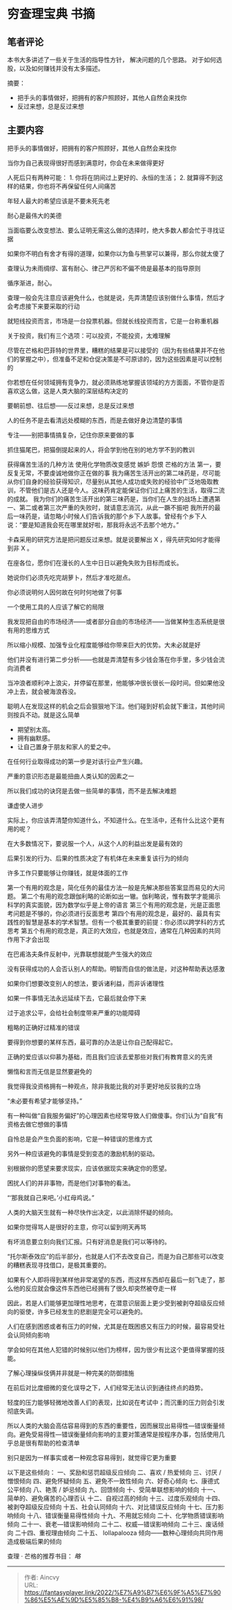 # 穷查理宝典   书摘


## 笔者评论
本书大多讲述了一些关于生活的指导性方针， 解决问题的几个思路。
对于如何选股，以及如何赚钱并没有太多描述。

摘要：
- 把手头的事情做好，把拥有的客户照顾好，其他人自然会来找你
- 反过来想，总是反过来想

## 主要内容

把手头的事情做好，把拥有的客户照顾好，其他人自然会来找你

当你为自己表现得很好而感到满意时，你会在未来做得更好

人死后只有两种可能： 1. 你将在阴间过上更好的、永恒的生活； 2. 就算得不到这样的结果，你也将不再保留任何人间痛苦

年轻人最大的希望应该是不要未死先老

耐心是最伟大的美德

当面临要么改变想法、要么证明无需这么做的选择时，绝大多数人都会忙于寻找证据

如果你不明白有舍才有得的道理，如果你以为鱼与熊掌可以兼得，那么你就太傻了

查理认为未雨绸缪、富有耐心、律己严厉和不偏不倚是最基本的指导原则

循序渐进，耐心。

查理一般会先注意应该避免什么，也就是说，先弄清楚应该别做什么事情，然后才会考虑接下来要采取的行动

就短线投资而言，市场是一台投票机器。但就长线投资而言，它是一台称重机器

关于投资，我们有三个选项：可以投资，不能投资，太难理解

尽管在芒格和巴菲特的世界里，糟糕的结果是可以接受的（因为有些结果并不在他们的掌握之中），但准备不足和仓促决策是不可原谅的，因为这些因素是可以控制的

你若想在任何领域拥有竞争力，就必须熟练地掌握该领域的方方面面，不管你是否喜欢这么做，这是人类大脑的深层结构决定的

要朝前想、往后想——反过来想，总是反过来想

人的任务不是去看清远处模糊的东西，而是去做好身边清楚的事情

专注——别把事情搞复杂，记住你原来要做的事

抓住猫尾巴，把猫倒提起来的人，将会学到他在别的地方学不到的教训

获得痛苦生活的几种方法
使用化学物质改变感觉
嫉妒
怨恨
芒格的方法
第一，要反复无常，不要虔诚地做你正在做的事
我为痛苦生活开出的第二味药是，尽可能从你们自身的经验获得知识，尽量别从其他人成功或失败的经验中广泛地吸取教训，不管他们是古人还是今人。这味药肯定能保证你们过上痛苦的生活，取得二流的成就。
我为你们的痛苦生活开出的第三味药是，当你们在人生的战场上遭遇第一、第二或者第三次严重的失败时，就请意志消沉，从此一蹶不振吧
我所开的最后一味药是，请忽略小时候人们告诉我的那个乡下人故事。曾经有个乡下人说：“要是知道我会死在哪里就好啦，那我将永远不去那个地方。”

卡森采用的研究方法是把问题反过来想。就是说要解出 X ，得先研究如何才能得到非 X 。

在座各位，愿你们在漫长的人生中日日以避免失败为目标而成长。

她说你们必须先吃完胡萝卜，然后才准吃甜点。

你必须说明何人因何故在何时何地做了何事

一个使用工具的人应该了解它的局限

我发现把自由的市场经济——或者部分自由的市场经济——当做某种生态系统是很有用的思维方式

所以缩小规模、加强专业化程度能够给你带来巨大的优势。大未必就是好

他们并没有进行第二步分析——也就是弄清楚有多少钱会落在你手里，多少钱会流向消费者

当冲浪者顺利冲上浪尖，并停留在那里，他能够冲很长很长一段时间。但如果他没冲上去，就会被海浪吞没。

聪明人在发现这样的机会之后会狠狠地下注。他们碰到好机会就下重注，其他时间则按兵不动。就是这么简单

- 期望别太高。　
- 拥有幽默感。　 
- 让自己置身于朋友和家人的爱之中。

在任何行业取得成功的第一步是对该行业产生兴趣。

严重的意识形态是最能扭曲人类认知的因素之一

所以我们成功的诀窍是去做一些简单的事情，而不是去解决难题

谦虚使人进步

实际上，你应该弄清楚你知道什么，不知道什么。在生活中，还有什么比这个更有用的呢？

在大多数情况下，要说服一个人，从这个人的利益出发是最有效的

后果引发的行为、后果的性质决定了有机体在未来重复该行为的倾向

许多工作只要能够让你赚钱，就是体面的工作

第一个有用的观念是，简化任务的最佳方法一般是先解决那些答案显而易见的大问题。
第二个有用的观念跟伽利略的论断如出一辙。伽利略说，惟有数学才能揭示科学的真实面貌，因为数学似乎是上帝的语言
第三个有用的观念是，光是正面思考问题是不够的，你必须进行反面思考
第四个有用的观念是，最好的、最具有实践性的智慧是基本的学术智慧。但有一个极其重要的前提：你必须以跨学科的方式思考
第五个有用的观念是，真正的大效应，也就是效应，通常在几种因素的共同作用下才会出现

在巴甫洛夫条件反射中，光靠联想就能产生强大的效应

没有获得成功的人会否认别人的帮助。明智而自信的做法是，对这种帮助表达感激

如果你们想要改变别人的想法，要诉诸利益，而非诉诸理性

如果一件事情无法永远延续下去，它最后就会停下来

过于追求公平，会给社会制度带来严重的功能障碍

粗略的正确好过精准的错误

要得到你想要的某样东西，最可靠的办法是让你自己配得起它。

正确的爱应该以仰慕为基础，而且我们应该去爱那些对我们有教育意义的先贤

懒惰和言而无信是显然要避免的

我觉得我没资格拥有一种观点，除非我能比我的对手更好地反驳我的立场

“未必要有希望才能够坚持。”

有一种叫做“自我服务偏好”的心理因素也经常导致人们做傻事。你们认为“自我”有资格去做它想做的事情

自怜总是会产生负面的影响，它是一种错误的思维方式

另外一种应该避免的事情是受到变态的激励机制的驱动。

别根据你的愿望来要求现实，应该依据现实来确定你的愿望。

困扰人们的并非事物，而是他们对事物的看法。

“‘那我就自己来吧。’小红母鸡说。”

人类的大脑天生就有一种尽快作出决定，以此消除怀疑的倾向。

如果你觉得骂人是很好的主意，你可以留到明天再骂

有坏消息要立刻向我们汇报。只有好消息是我们可以等待的。

“托尔斯泰效应”的后半部分，也就是人们不去改变自己，而是为自己那些可以改变的糟糕表现寻找借口，是极其重要的。

如果有个人即将得到某样他非常渴望的东西，而这样东西却在最后一刻飞走了，那么他的反应就会像这件东西他已经拥有了很久却突然被夺走一样

因此，若是人们能够更加理性地思考，在潜意识层面上更少受到被剥夺超级反应倾向的驱使，许多已经发生的悲剧是完全可以避免的。

人们在感到困惑或者有压力的时候，尤其是在既困惑又有压力的时候，最容易受社会认同倾向影响

学会如何在其他人犯错的时候别以他们为榜样，因为很少有比这个更值得掌握的技能。

了解心理操纵伎俩并非就是一种完美的防御措施

在前后对比度细微的变化误导之下，人们经常无法认识到通往终点的趋势。

轻度的压力能够轻微地改善人们的表现，比如说在考试中；而沉重的压力则会引发彻底失调。

所以人类的大脑会高估容易得到的东西的重要性，因而展现出易得性—错误衡量倾向。避免受易得性—错误衡量倾向影响的主要对策通常是按程序办事，包括使用几乎总是很有帮助的检查清单

别只是因为一样事实或者一种观念容易得到，就觉得它更为重要

以下是这些倾向：
一、奖励和惩罚超级反应倾向
二、喜欢 / 热爱倾向
三、讨厌 / 憎恨倾向
四、避免怀疑倾向
五、避免不一致性倾向
六、好奇心倾向
七、康德式公平倾向
八、艳羡 / 妒忌倾向
九、回馈倾向
十、受简单联想影响的倾向
十一、简单的、避免痛苦的心理否认
十二、自视过高的倾向
十三、过度乐观倾向
十四、被剥夺超级反应倾向
十五、社会认同倾向
十六、对比错误反应倾向
十七、压力影响倾向
十八、错误衡量易得性倾向
十九、不用就忘倾向
二十、化学物质错误影响倾向
二十一、衰老—错误影响倾向
二十二、权威—错误影响倾向
二十三、废话倾向
二十四、重视理由倾向
二十五、 lollapalooza 倾向——数种心理倾向共同作用造成极端后果的倾向

查理 · 芒格的推荐书目： *略*

---

> 作者: Aincvy  
> URL: https://fantasyplayer.link/2022/%E7%A9%B7%E6%9F%A5%E7%90%86%E5%AE%9D%E5%85%B8-%E4%B9%A6%E6%91%98/  

